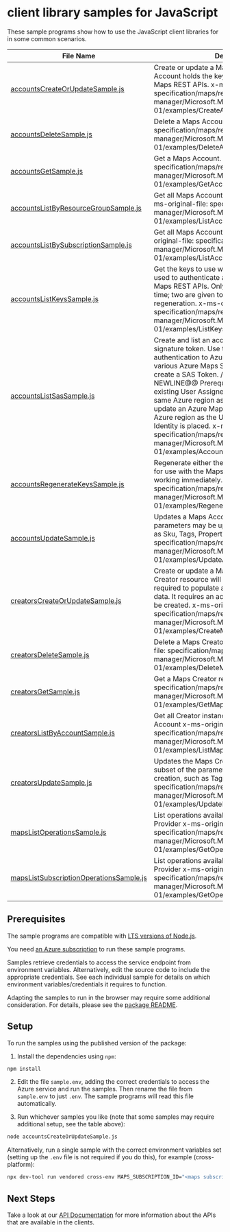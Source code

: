 # client library samples for JavaScript

These sample programs show how to use the JavaScript client libraries for in some common scenarios.

| **File Name**                                                                   | **Description**                                                                                                                                                                                                                                                                                                                                                                                                                                                                                                                                                                        |
| ------------------------------------------------------------------------------- | -------------------------------------------------------------------------------------------------------------------------------------------------------------------------------------------------------------------------------------------------------------------------------------------------------------------------------------------------------------------------------------------------------------------------------------------------------------------------------------------------------------------------------------------------------------------------------------- |
| [accountsCreateOrUpdateSample.js][accountscreateorupdatesample]                 | Create or update a Maps Account. A Maps Account holds the keys which allow access to the Maps REST APIs. x-ms-original-file: specification/maps/resource-manager/Microsoft.Maps/stable/2023-06-01/examples/CreateAccountEncryption.json                                                                                                                                                                                                                                                                                                                                                |
| [accountsDeleteSample.js][accountsdeletesample]                                 | Delete a Maps Account. x-ms-original-file: specification/maps/resource-manager/Microsoft.Maps/stable/2023-06-01/examples/DeleteAccount.json                                                                                                                                                                                                                                                                                                                                                                                                                                            |
| [accountsGetSample.js][accountsgetsample]                                       | Get a Maps Account. x-ms-original-file: specification/maps/resource-manager/Microsoft.Maps/stable/2023-06-01/examples/GetAccount.json                                                                                                                                                                                                                                                                                                                                                                                                                                                  |
| [accountsListByResourceGroupSample.js][accountslistbyresourcegroupsample]       | Get all Maps Accounts in a Resource Group x-ms-original-file: specification/maps/resource-manager/Microsoft.Maps/stable/2023-06-01/examples/ListAccountsByResourceGroup.json                                                                                                                                                                                                                                                                                                                                                                                                           |
| [accountsListBySubscriptionSample.js][accountslistbysubscriptionsample]         | Get all Maps Accounts in a Subscription x-ms-original-file: specification/maps/resource-manager/Microsoft.Maps/stable/2023-06-01/examples/ListAccountsBySubscription.json                                                                                                                                                                                                                                                                                                                                                                                                              |
| [accountsListKeysSample.js][accountslistkeyssample]                             | Get the keys to use with the Maps APIs. A key is used to authenticate and authorize access to the Maps REST APIs. Only one key is needed at a time; two are given to provide seamless key regeneration. x-ms-original-file: specification/maps/resource-manager/Microsoft.Maps/stable/2023-06-01/examples/ListKeys.json                                                                                                                                                                                                                                                                |
| [accountsListSasSample.js][accountslistsassample]                               | Create and list an account shared access signature token. Use this SAS token for authentication to Azure Maps REST APIs through various Azure Maps SDKs. As prerequisite to create a SAS Token. //@@TS-MAGIC-NEWLINE@@ Prerequisites: 1. Create or have an existing User Assigned Managed Identity in the same Azure region as the account. 2. Create or update an Azure Map account with the same Azure region as the User Assigned Managed Identity is placed. x-ms-original-file: specification/maps/resource-manager/Microsoft.Maps/stable/2023-06-01/examples/AccountListSAS.json |
| [accountsRegenerateKeysSample.js][accountsregeneratekeyssample]                 | Regenerate either the primary or secondary key for use with the Maps APIs. The old key will stop working immediately. x-ms-original-file: specification/maps/resource-manager/Microsoft.Maps/stable/2023-06-01/examples/RegenerateKey.json                                                                                                                                                                                                                                                                                                                                             |
| [accountsUpdateSample.js][accountsupdatesample]                                 | Updates a Maps Account. Only a subset of the parameters may be updated after creation, such as Sku, Tags, Properties. x-ms-original-file: specification/maps/resource-manager/Microsoft.Maps/stable/2023-06-01/examples/UpdateAccountEncryption.json                                                                                                                                                                                                                                                                                                                                   |
| [creatorsCreateOrUpdateSample.js][creatorscreateorupdatesample]                 | Create or update a Maps Creator resource. Creator resource will manage Azure resources required to populate a custom set of mapping data. It requires an account to exist before it can be created. x-ms-original-file: specification/maps/resource-manager/Microsoft.Maps/stable/2023-06-01/examples/CreateMapsCreator.json                                                                                                                                                                                                                                                           |
| [creatorsDeleteSample.js][creatorsdeletesample]                                 | Delete a Maps Creator resource. x-ms-original-file: specification/maps/resource-manager/Microsoft.Maps/stable/2023-06-01/examples/DeleteMapsCreator.json                                                                                                                                                                                                                                                                                                                                                                                                                               |
| [creatorsGetSample.js][creatorsgetsample]                                       | Get a Maps Creator resource. x-ms-original-file: specification/maps/resource-manager/Microsoft.Maps/stable/2023-06-01/examples/GetMapsCreator.json                                                                                                                                                                                                                                                                                                                                                                                                                                     |
| [creatorsListByAccountSample.js][creatorslistbyaccountsample]                   | Get all Creator instances for an Azure Maps Account x-ms-original-file: specification/maps/resource-manager/Microsoft.Maps/stable/2023-06-01/examples/ListMapsCreatorsByAccount.json                                                                                                                                                                                                                                                                                                                                                                                                   |
| [creatorsUpdateSample.js][creatorsupdatesample]                                 | Updates the Maps Creator resource. Only a subset of the parameters may be updated after creation, such as Tags. x-ms-original-file: specification/maps/resource-manager/Microsoft.Maps/stable/2023-06-01/examples/UpdateMapsCreator.json                                                                                                                                                                                                                                                                                                                                               |
| [mapsListOperationsSample.js][mapslistoperationssample]                         | List operations available for the Maps Resource Provider x-ms-original-file: specification/maps/resource-manager/Microsoft.Maps/stable/2023-06-01/examples/GetOperations.json                                                                                                                                                                                                                                                                                                                                                                                                          |
| [mapsListSubscriptionOperationsSample.js][mapslistsubscriptionoperationssample] | List operations available for the Maps Resource Provider x-ms-original-file: specification/maps/resource-manager/Microsoft.Maps/stable/2023-06-01/examples/GetOperationsSubscription.json                                                                                                                                                                                                                                                                                                                                                                                              |

## Prerequisites

The sample programs are compatible with [LTS versions of Node.js](https://github.com/nodejs/release#release-schedule).

You need [an Azure subscription][freesub] to run these sample programs.

Samples retrieve credentials to access the service endpoint from environment variables. Alternatively, edit the source code to include the appropriate credentials. See each individual sample for details on which environment variables/credentials it requires to function.

Adapting the samples to run in the browser may require some additional consideration. For details, please see the [package README][package].

## Setup

To run the samples using the published version of the package:

1. Install the dependencies using `npm`:

```bash
npm install
```

2. Edit the file `sample.env`, adding the correct credentials to access the Azure service and run the samples. Then rename the file from `sample.env` to just `.env`. The sample programs will read this file automatically.

3. Run whichever samples you like (note that some samples may require additional setup, see the table above):

```bash
node accountsCreateOrUpdateSample.js
```

Alternatively, run a single sample with the correct environment variables set (setting up the `.env` file is not required if you do this), for example (cross-platform):

```bash
npx dev-tool run vendored cross-env MAPS_SUBSCRIPTION_ID="<maps subscription id>" MAPS_RESOURCE_GROUP="<maps resource group>" node accountsCreateOrUpdateSample.js
```

## Next Steps

Take a look at our [API Documentation][apiref] for more information about the APIs that are available in the clients.

[accountscreateorupdatesample]: https://github.com/Azure/azure-sdk-for-js/blob/main/sdk/maps/arm-maps/samples/v3/javascript/accountsCreateOrUpdateSample.js
[accountsdeletesample]: https://github.com/Azure/azure-sdk-for-js/blob/main/sdk/maps/arm-maps/samples/v3/javascript/accountsDeleteSample.js
[accountsgetsample]: https://github.com/Azure/azure-sdk-for-js/blob/main/sdk/maps/arm-maps/samples/v3/javascript/accountsGetSample.js
[accountslistbyresourcegroupsample]: https://github.com/Azure/azure-sdk-for-js/blob/main/sdk/maps/arm-maps/samples/v3/javascript/accountsListByResourceGroupSample.js
[accountslistbysubscriptionsample]: https://github.com/Azure/azure-sdk-for-js/blob/main/sdk/maps/arm-maps/samples/v3/javascript/accountsListBySubscriptionSample.js
[accountslistkeyssample]: https://github.com/Azure/azure-sdk-for-js/blob/main/sdk/maps/arm-maps/samples/v3/javascript/accountsListKeysSample.js
[accountslistsassample]: https://github.com/Azure/azure-sdk-for-js/blob/main/sdk/maps/arm-maps/samples/v3/javascript/accountsListSasSample.js
[accountsregeneratekeyssample]: https://github.com/Azure/azure-sdk-for-js/blob/main/sdk/maps/arm-maps/samples/v3/javascript/accountsRegenerateKeysSample.js
[accountsupdatesample]: https://github.com/Azure/azure-sdk-for-js/blob/main/sdk/maps/arm-maps/samples/v3/javascript/accountsUpdateSample.js
[creatorscreateorupdatesample]: https://github.com/Azure/azure-sdk-for-js/blob/main/sdk/maps/arm-maps/samples/v3/javascript/creatorsCreateOrUpdateSample.js
[creatorsdeletesample]: https://github.com/Azure/azure-sdk-for-js/blob/main/sdk/maps/arm-maps/samples/v3/javascript/creatorsDeleteSample.js
[creatorsgetsample]: https://github.com/Azure/azure-sdk-for-js/blob/main/sdk/maps/arm-maps/samples/v3/javascript/creatorsGetSample.js
[creatorslistbyaccountsample]: https://github.com/Azure/azure-sdk-for-js/blob/main/sdk/maps/arm-maps/samples/v3/javascript/creatorsListByAccountSample.js
[creatorsupdatesample]: https://github.com/Azure/azure-sdk-for-js/blob/main/sdk/maps/arm-maps/samples/v3/javascript/creatorsUpdateSample.js
[mapslistoperationssample]: https://github.com/Azure/azure-sdk-for-js/blob/main/sdk/maps/arm-maps/samples/v3/javascript/mapsListOperationsSample.js
[mapslistsubscriptionoperationssample]: https://github.com/Azure/azure-sdk-for-js/blob/main/sdk/maps/arm-maps/samples/v3/javascript/mapsListSubscriptionOperationsSample.js
[apiref]: https://learn.microsoft.com/javascript/api/@azure/arm-maps?view=azure-node-preview
[freesub]: https://azure.microsoft.com/free/
[package]: https://github.com/Azure/azure-sdk-for-js/tree/main/sdk/maps/arm-maps/README.md
